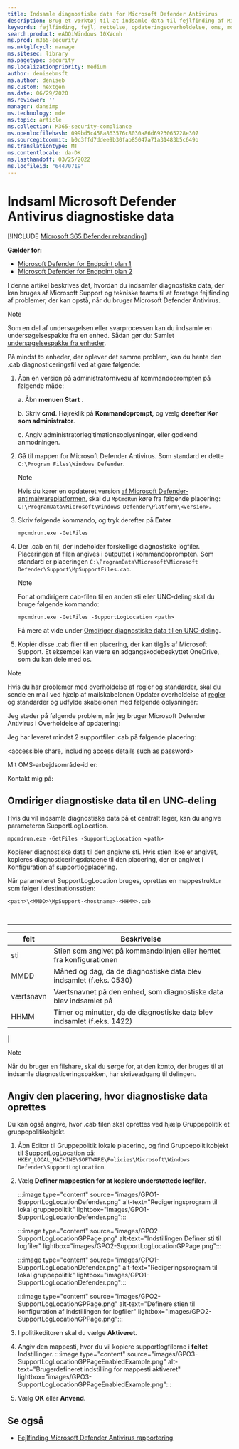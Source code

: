 ```yaml
---
title: Indsamle diagnostiske data for Microsoft Defender Antivirus
description: Brug et værktøj til at indsamle data til fejlfinding af Microsoft Defender Antivirus
keywords: fejlfinding, fejl, rettelse, opdateringsoverholdelse, oms, monitor, rapport, Microsoft Defender av, gruppepolitikobjekt, indstilling, diagnostiske data
search.product: eADQiWindows 10XVcnh
ms.prod: m365-security
ms.mktglfcycl: manage
ms.sitesec: library
ms.pagetype: security
ms.localizationpriority: medium
author: denisebmsft
ms.author: deniseb
ms.custom: nextgen
ms.date: 06/29/2020
ms.reviewer: ''
manager: dansimp
ms.technology: mde
ms.topic: article
ms.collection: M365-security-compliance
ms.openlocfilehash: 099bd5c458a863576c8030a86d6923065228e307
ms.sourcegitcommit: b0c3ffd7ddee9b30fab85047a71a31483b5c649b
ms.translationtype: MT
ms.contentlocale: da-DK
ms.lasthandoff: 03/25/2022
ms.locfileid: "64470719"
---
```

# <a name="collect-microsoft-defender-antivirus-diagnostic-data"></a>Indsaml Microsoft Defender Antivirus diagnostiske data

[!INCLUDE [Microsoft 365 Defender rebranding](../../includes/microsoft-defender.md)]


**Gælder for:**

- [Microsoft Defender for Endpoint plan 1](https://go.microsoft.com/fwlink/p/?linkid=2154037)
- [Microsoft Defender for Endpoint plan 2](https://go.microsoft.com/fwlink/p/?linkid=2154037)

I denne artikel beskrives det, hvordan du indsamler diagnostiske data, der kan bruges af Microsoft Support og tekniske teams til at foretage fejlfinding af problemer, der kan opstå, når du bruger Microsoft Defender Antivirus.

> [!NOTE]
> Som en del af undersøgelsen eller svarprocessen kan du indsamle en undersøgelsespakke fra en enhed. Sådan gør du: Samlet [undersøgelsespakke fra enheder](/windows/security/threat-protection/microsoft-defender-atp/respond-machine-alerts#collect-investigation-package-from-devices).

På mindst to enheder, der oplever det samme problem, kan du hente den .cab diagnosticeringsfil ved at gøre følgende:

1. Åbn en version på administratorniveau af kommandoprompten på følgende måde:

    a. Åbn **menuen Start** .

    b. Skriv **cmd**. Højreklik på **Kommandoprompt,** og vælg **derefter Kør som administrator**.

    c. Angiv administratorlegitimationsoplysninger, eller godkend anmodningen.

2. Gå til mappen for Microsoft Defender Antivirus. Som standard er dette `C:\Program Files\Windows Defender`.

   > [!NOTE]
   > Hvis du kører en opdateret version [af Microsoft Defender-antimalwareplatformen](https://support.microsoft.com/help/4052623/update-for-microsoft-defender-antimalware-platform), skal du `MpCmdRun` køre fra følgende placering: `C:\ProgramData\Microsoft\Windows Defender\Platform\<version>`.

3. Skriv følgende kommando, og tryk derefter på **Enter**

    ```Dos
    mpcmdrun.exe -GetFiles
    ```

4. Der .cab en fil, der indeholder forskellige diagnostiske logfiler. Placeringen af filen angives i outputtet i kommandoprompten. Som standard er placeringen `C:\ProgramData\Microsoft\Microsoft Defender\Support\MpSupportFiles.cab`.

   > [!NOTE]
   > For at omdirigere cab-filen til en anden sti eller UNC-deling skal du bruge følgende kommando:
   >
   > `mpcmdrun.exe -GetFiles -SupportLogLocation <path>`
   >
   > Få mere at vide under [Omdiriger diagnostiske data til en UNC-deling](#redirect-diagnostic-data-to-a-unc-share).

5. Kopiér disse .cab filer til en placering, der kan tilgås af Microsoft Support. Et eksempel kan være en adgangskodebeskyttet OneDrive, som du kan dele med os.

> [!NOTE]
> Hvis du har problemer med overholdelse af regler og standarder, skal du sende en mail ved hjælp af mailskabelonen Opdater overholdelse af <a href="mailto:ucsupport@microsoft.com?subject=WDAV assessment issue&body=I%20am%20encountering%20the%20following%20issue%20when%20using%20Windows%20Defender%20AV%20in%20Update%20Compliance%3a%20%0d%0aI%20have%20provided%20at%20least%202%20support%20.cab%20files%20at%20the%20following%20location%3a%20%3Caccessible%20share%2c%20including%20access%20details%20such%20as%20password%3E%0d%0aMy%20OMS%20workspace%20ID%20is%3a%20%0d%0aPlease%20contact%20me%20at%3a">regler</a> og standarder og udfylde skabelonen med følgende oplysninger:
>
> Jeg støder på følgende problem, når jeg bruger Microsoft Defender Antivirus i Overholdelse af opdatering:
>
> Jeg har leveret mindst 2 supportfiler .cab på følgende placering:
>
> \<accessible share, including access details such as password\>
>
> Mit OMS-arbejdsområde-id er:
>
> Kontakt mig på:

## <a name="redirect-diagnostic-data-to-a-unc-share"></a>Omdiriger diagnostiske data til en UNC-deling

Hvis du vil indsamle diagnostiske data på et centralt lager, kan du angive parameteren SupportLogLocation.

```Dos
mpcmdrun.exe -GetFiles -SupportLogLocation <path>
```

Kopierer diagnostiske data til den angivne sti. Hvis stien ikke er angivet, kopieres diagnosticeringsdataene til den placering, der er angivet i Konfiguration af supportlogplacering.

Når parameteret SupportLogLocation bruges, oprettes en mappestruktur som følger i destinationsstien:

```Dos
<path>\<MMDD>\MpSupport-<hostname>-<HHMM>.cab
```

<br>

****

|felt|Beskrivelse|
|---|---|
|sti|Stien som angivet på kommandolinjen eller hentet fra konfigurationen|
|MMDD|Måned og dag, da de diagnostiske data blev indsamlet (f.eks. 0530)|
|værtsnavn|Værtsnavnet på den enhed, som diagnostiske data blev indsamlet på|
|HHMM|Timer og minutter, da de diagnostiske data blev indsamlet (f.eks. 1422)|
|

> [!NOTE]
> Når du bruger en filshare, skal du sørge for, at den konto, der bruges til at indsamle diagnosticeringspakken, har skriveadgang til delingen.

## <a name="specify-location-where-diagnostic-data-is-created"></a>Angiv den placering, hvor diagnostiske data oprettes

Du kan også angive, hvor .cab filen skal oprettes ved hjælp Gruppepolitik et gruppepolitikobjekt.

1. Åbn Editor til Gruppepolitik lokale placering, og find Gruppepolitikobjekt til SupportLogLocation på: `HKEY_LOCAL_MACHINE\SOFTWARE\Policies\Microsoft\Windows Defender\SupportLogLocation`.

2. Vælg **Definer mappestien for at kopiere understøttede logfiler**.

   :::image type="content" source="images/GPO1-SupportLogLocationDefender.png" alt-text="Redigeringsprogram til lokal gruppepolitik" lightbox="images/GPO1-SupportLogLocationDefender.png":::

   :::image type="content" source="images/GPO2-SupportLogLocationGPPage.png" alt-text="Indstillingen Definer sti til logfiler" lightbox="images/GPO2-SupportLogLocationGPPage.png":::

   :::image type="content" source="images/GPO1-SupportLogLocationDefender.png" alt-text="Redigeringsprogram til lokal gruppepolitik" lightbox="images/GPO1-SupportLogLocationDefender.png"::: 
        
   :::image type="content" source="images/GPO2-SupportLogLocationGPPage.png" alt-text="Definere stien til konfiguration af indstillingen for logfiler" lightbox="images/GPO2-SupportLogLocationGPPage.png":::
 
3. I politikeditoren skal du vælge **Aktiveret**.

4. Angiv den mappesti, hvor du vil kopiere supportlogfilerne i **feltet** Indstillinger.
   :::image type="content" source="images/GPO3-SupportLogLocationGPPageEnabledExample.png" alt-text="Brugerdefineret indstilling for mappesti aktiveret" lightbox="images/GPO3-SupportLogLocationGPPageEnabledExample.png":::
5. Vælg **OK** eller **Anvend**.

## <a name="see-also"></a>Se også

- [Fejlfinding Microsoft Defender Antivirus rapportering](troubleshoot-reporting.md)
